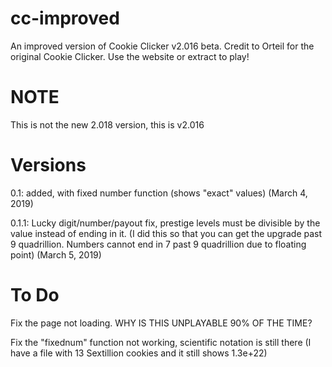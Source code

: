 # cc-improved
An improved version of Cookie Clicker v2.016 beta. Credit to Orteil for the original Cookie Clicker. Use the website or extract to play!
# NOTE
This is not the new 2.018 version, this is v2.016
# Versions
0.1: added, with fixed number function (shows "exact" values) (March 4, 2019)

0.1.1: Lucky digit/number/payout fix, prestige levels must be divisible by the value instead of ending in it. (I did this so that you can get the upgrade past 9 quadrillion. Numbers cannot end in 7 past 9 quadrillion due to floating point) (March 5, 2019)
# To Do
Fix the page not loading. WHY IS THIS UNPLAYABLE 90% OF THE TIME?

Fix the "fixednum" function not working, scientific notation is still there (I have a file with 13 Sextillion cookies and it still shows 1.3e+22)

